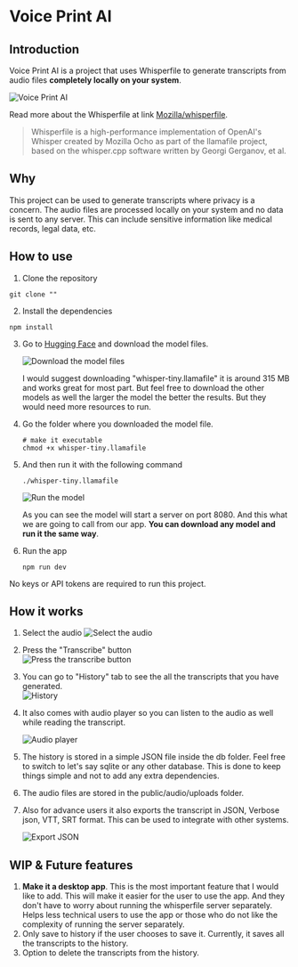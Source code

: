 # Voice Print AI

## Introduction

Voice Print AI is a project that uses Whisperfile to generate transcripts from audio files **completely locally on your system**.

![Voice Print AI](/public/projectimages/voiceprint-ai-1.png)

Read more about the Whisperfile at link [Mozilla/whisperfile](https://huggingface.co/Mozilla/whisperfile).

> Whisperfile is a high-performance implementation of OpenAI's Whisper created by Mozilla Ocho as part of the llamafile project, based on the whisper.cpp software written by Georgi Gerganov, et al.

## Why

This project can be used to generate transcripts where privacy is a concern. The audio files are processed locally on your system and no data is sent to any server. This can include sensitive information like medical records, legal data, etc.

## How to use

1. Clone the repository

```
git clone ""
```

2. Install the dependencies

```
npm install
```

3. Go to [Hugging Face](https://huggingface.co/Mozilla/whisperfile/tree/main) and download the model files.

   ![Download the model files](/public/projectimages/hugging-face-whisperfile.png)

   I would suggest downloading "whisper-tiny.llamafile" it is around 315 MB and works great for most part. But feel free to download the other models as well the larger the model the better the results. But they would need more resources to run.

4. Go the folder where you downloaded the model file.

   ```
   # make it executable
   chmod +x whisper-tiny.llamafile
   ```

5. And then run it with the following command

   ```
   ./whisper-tiny.llamafile
   ```

   ![Run the model](/public/projectimages/run-whisperfile.png)

   As you can see the model will start a server on port 8080. And this what we are going to call from our app. **You can download any model and run it the same way**.

6. Run the app

   ```
   npm run dev
   ```

No keys or API tokens are required to run this project.

## How it works

1. Select the audio
   ![Select the audio](/public/projectimages/voiceprint-select-file.png)
   <br>
2. Press the "Transcribe" button
   <br>
   ![Press the transcribe button](/public/projectimages/voiceprint-transcribe.png)
   <br>
3. You can go to "History" tab to see the all the transcripts that you have generated.
   <br>
   ![History](/public/projectimages/voiceprint-history.png)

4. It also comes with audio player so you can listen to the audio as well while reading the transcript.

   ![Audio player](/public/projectimages/voiceprint-audio-player.png)

5. The history is stored in a simple JSON file inside the db folder. Feel free to switch to let's say sqlite or any other database. This is done to keep things simple and not to add any extra dependencies.

6. The audio files are stored in the public/audio/uploads folder.

7. Also for advance users it also exports the transcript in JSON, Verbose json, VTT, SRT format. This can be used to integrate with other systems.

   ![Export JSON](/public/projectimages/voiceprint-exports.png)

## WIP & Future features

1. **Make it a desktop app**. This is the most important feature that I would like to add. This will make it easier for the user to use the app. And they don't have to worry about running the whisperfile server separately. Helps less technical users to use the app or those who do not like the complexity of running the server separately.
2. Only save to history if the user chooses to save it. Currently, it saves all the transcripts to the history.
3. Option to delete the transcripts from the history.
